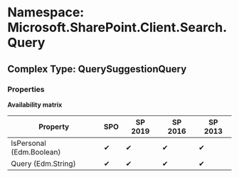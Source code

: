 # Namespace: Microsoft.SharePoint.Client.Search.Query

## Complex Type: QuerySuggestionQuery

### Properties

**Availability matrix**

Property | SPO | SP 2019 | SP 2016 | SP 2013
----------|-----|---------|---------|--------
IsPersonal (Edm.Boolean) | ✔ | ✔ | ✔ | ✔
Query (Edm.String) | ✔ | ✔ | ✔ | ✔
